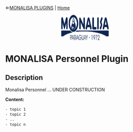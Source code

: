 &lArr;[MONALISA PLUGINS](../README.md) | [Home](../README.md)
<br />
<div align="center">
  <a href="MONALISA_LOGO">
    <img src="../images/MONALISA_LOGO.png" alt="Logo" width="150" height="80">
  </a>
</div>

<a name="readme-top"></a>

# MONALISA Personnel Plugin

## <b>Description</b>

Monalisa Personnel ...
UNDER CONSTRUCTION

<a name="readme-top"></a>


<b>Content:</b>

```text
- topic 1
- topic 2
- ..
- topic n

```
